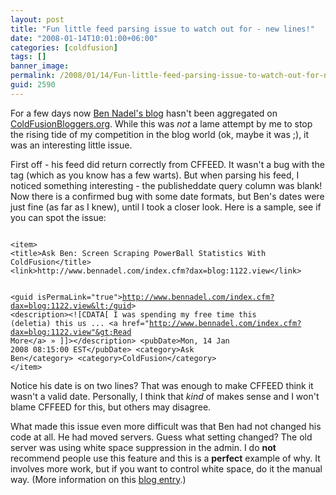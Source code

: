 ```yaml
---
layout: post
title: "Fun little feed parsing issue to watch out for - new lines!"
date: "2008-01-14T10:01:00+06:00"
categories: [coldfusion]
tags: []
banner_image: 
permalink: /2008/01/14/Fun-little-feed-parsing-issue-to-watch-out-for-new-lines
guid: 2590
---
```


For a few days now <a href="http://www.bennadel.com/blog/recent-blog-entries.htm">Ben Nadel's blog</a> hasn't been aggregated on <a href="http://www.coldfusionbloggers.org">ColdFusionBloggers.org</a>. While this was <i>not</i> a lame attempt by me to stop the rising tide of my competition in the blog world (ok, maybe it was ;), it was an interesting little issue.
<!--more-->
First off - his feed did return correctly from CFFEED. It wasn't a bug with the tag (which as you know has a few warts). But when parsing his feed, I noticed something interesting - the publisheddate query column was blank! Now there is a confirmed bug with some date formats, but Ben's dates were just fine (as far as I knew), until I took a closer look. Here is a sample, see if you can spot the issue:

<code>
&lt;item&gt;
&lt;title&gt;Ask Ben: Screen Scraping PowerBall Statistics With ColdFusion&lt;/title&gt;
&lt;link&gt;http://www.bennadel.com/index.cfm?dax=blog:1122.view&lt;/link&gt;

&lt;guid isPermaLink="true"&gt;http://www.bennadel.com/index.cfm?dax=blog:1122.view&lt;/guid&gt;
&lt;description&gt;&lt;![CDATA[  I was spending my free time this (deletia) this us ...&nbsp;&lt;a href="http://www.bennadel.com/index.cfm?dax=blog:1122.view"&gt;Read More&lt;/a&gt;&nbsp;&raquo; ]]&gt;&lt;/description&gt;
&lt;pubDate&gt;Mon, 14 Jan 2008
08:15:00 EST&lt;/pubDate&gt;
&lt;category&gt;Ask Ben&lt;/category&gt;
&lt;category&gt;ColdFusion&lt;/category&gt;
&lt;/item&gt; 
</code>

Notice his date is on two lines? That was enough to make CFFEED think it wasn't a valid date. Personally, I think that <i>kind</i> of makes sense and I won't blame CFFEED for this, but others may disagree.

What made this issue even more difficult was that Ben had not changed his code at all. He had moved servers. Guess what setting changed? The old server was using white space suppression in the admin. I do <b>not</b> recommend people use this feature and this is a <b>perfect</b> example of why. It involves more work, but if you want to control white space, do it the manual way. (More information on this <a href="http://www.raymondcamden.com/index.cfm/2006/7/26/ColdFusion-Whitespace-Options">blog entry</a>.)